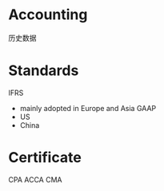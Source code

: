 # Accounting
历史数据
# Standards
IFRS
- mainly adopted in Europe and Asia
GAAP
- US
- China

# Certificate
CPA
ACCA
CMA
